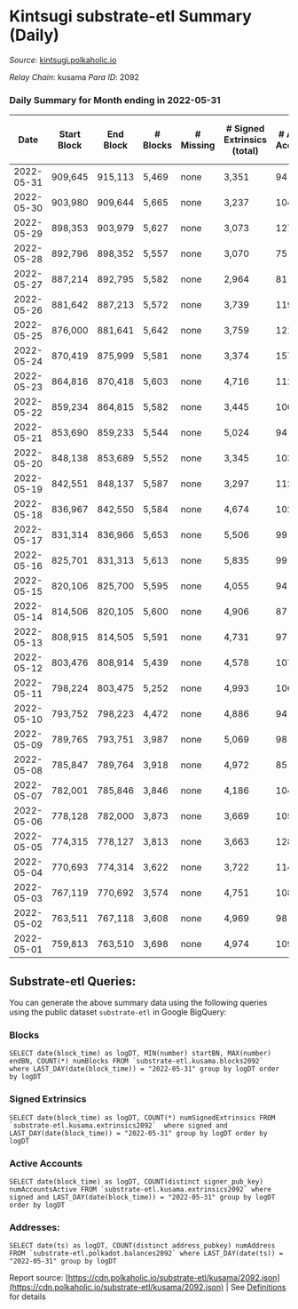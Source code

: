 # Kintsugi substrate-etl Summary (Daily)

_Source_: [kintsugi.polkaholic.io](https://kintsugi.polkaholic.io)

*Relay Chain*: kusama
*Para ID*: 2092



### Daily Summary for Month ending in 2022-05-31


| Date | Start Block | End Block | # Blocks | # Missing | # Signed Extrinsics (total) | # Active Accounts | # Addresses with Balances | # Events | # Transfers | # XCM Transfers In | # XCM Transfers Out |
| ---- | ----------- | --------- | -------- | --------- | --------------------------- | ----------------- | ------------------------- | -------- | ----------- | ------------------ | ------------------- |
| 2022-05-31 | 909,645 | 915,113 | 5,469 | none  | 3,351 | 94 | 8,038 | 42,613 | 65 ($37,965.34) | 46 ($42,975.78) | 66 ($20,864.02) |
| 2022-05-30 | 903,980 | 909,644 | 5,665 | none  | 3,237 | 104 | 8,034 | 43,819 | 47 ($37,753.20) | 67 ($28,843.53) | 69 ($19,655.21) |
| 2022-05-29 | 898,353 | 903,979 | 5,627 | none  | 3,073 | 127 | 8,028 | 43,104 | 27 ($6,721.95) | 16 ($2,620.83) | 26 ($6,507.68) |
| 2022-05-28 | 892,796 | 898,352 | 5,557 | none  | 3,070 | 75 | 8,026 | 42,734 | 34 ($12,871.71) | 44 ($19,130.69) | 45 ($121,962.49) |
| 2022-05-27 | 887,214 | 892,795 | 5,582 | none  | 2,964 | 81 | 8,024 | 42,941 | 58 ($49,573.08) | 54 ($38,348.30) | 73 ($37,738.62) |
| 2022-05-26 | 881,642 | 887,213 | 5,572 | none  | 3,739 | 119 | 8,021 | 43,881 | 53 ($19,470.78) | 36 ($26,417.51) | 44 ($8,513.65) |
| 2022-05-25 | 876,000 | 881,641 | 5,642 | none  | 3,759 | 121 | 8,015 | 44,132 | 40 ($21,318.77) | 20 ($5,347.92) | 38 ($13,867.92) |
| 2022-05-24 | 870,419 | 875,999 | 5,581 | none  | 3,374 | 157 | 8,012 | 43,334 | 46 ($31,577.61) | 34 ($48,707.36) | 66 ($39,475.73) |
| 2022-05-23 | 864,816 | 870,418 | 5,603 | none  | 4,716 | 112 | 8,009 | 45,207 | 33 ($83,786.22) | 26 ($49,871.93) | 37 ($31,982.37) |
| 2022-05-22 | 859,234 | 864,815 | 5,582 | none  | 3,445 | 100 | 8,003 | 43,288 | 25 ($142,085.61) | 14 ($5,212.09) | 21 ($17,431.63) |
| 2022-05-21 | 853,690 | 859,233 | 5,544 | none  | 5,024 | 94 | 8,000 | 44,856 | 30 ($39,394.89) | 22 ($23,015.04) | 53 ($30,979.08) |
| 2022-05-20 | 848,138 | 853,689 | 5,552 | none  | 3,345 | 103 | 7,998 | 42,768 | 25 ($19,052.58) | 20 ($24,196.88) | 31 ($28,641.01) |
| 2022-05-19 | 842,551 | 848,137 | 5,587 | none  | 3,297 | 112 | 7,993 | 43,438 | 49 ($30,929.73) | 58 ($70,849.16) | 99 ($24,172.52) |
| 2022-05-18 | 836,967 | 842,550 | 5,584 | none  | 4,674 | 102 | 7,989 | 44,666 | 30 ($19,018.70) | 21 ($44,287.96) | 23 ($30,055.27) |
| 2022-05-17 | 831,314 | 836,966 | 5,653 | none  | 5,506 | 99 | 7,986 | 46,369 | 37 ($25,082.24) | 32 ($37,466.67) | 47 ($20,011.43) |
| 2022-05-16 | 825,701 | 831,313 | 5,613 | none  | 5,835 | 99 | 7,969 | 46,364 | 28 ($35,454.86) | 17 ($41,364.85) | 23 ($6,250.35) |
| 2022-05-15 | 820,106 | 825,700 | 5,595 | none  | 4,055 | 94 | 7,966 | 44,274 | 29 ($22,657.51) | 35 ($45,499.26) | 35 ($29,785.08) |
| 2022-05-14 | 814,506 | 820,105 | 5,600 | none  | 4,906 | 87 | 7,961 | 45,231 | 24 ($15,367.94) | 26 ($72,231.20) | 32 ($113,539.81) |
| 2022-05-13 | 808,915 | 814,505 | 5,591 | none  | 4,731 | 97 | 7,959 | 44,813 | 42 ($64,220.48) | 26 ($7,883.15) | 47 ($12,690.17) |
| 2022-05-12 | 803,476 | 808,914 | 5,439 | none  | 4,578 | 107 | 7,955 | 44,158 | 36 ($15,431.61) | 77 ($62,316.09) | 95 ($50,090.48) |
| 2022-05-11 | 798,224 | 803,475 | 5,252 | none  | 4,993 | 106 | 7,950 | 43,392 | 48 ($76,021.46) | 75 ($359,007.14) | 47 ($61,834.39) |
| 2022-05-10 | 793,752 | 798,223 | 4,472 | none  | 4,886 | 94 | 7,946 | 37,166 | 20 ($7,169.14) | 24 ($42,109.76) | 26 ($13,653.10) |
| 2022-05-09 | 789,765 | 793,751 | 3,987 | none  | 5,069 | 98 | 7,945 | 33,967 | 32 ($18,175.93) | 25 ($26,830.02) | 29 ($21,745.68) |
| 2022-05-08 | 785,847 | 789,764 | 3,918 | none  | 4,972 | 85 | 7,942 | 33,256 | 25 ($10,594.89) | 15 ($9,682.35) | 22 ($13,562.84) |
| 2022-05-07 | 782,001 | 785,846 | 3,846 | none  | 4,186 | 104 | 7,935 | 31,896 | 29 ($21,580.30) | 38 ($377,498.05) | 35 ($368,067.92) |
| 2022-05-06 | 778,128 | 782,000 | 3,873 | none  | 3,669 | 105 | 7,928 | 31,771 | 43 ($69,102.65) | 28 ($448,152.48) | 30 ($49,734.34) |
| 2022-05-05 | 774,315 | 778,127 | 3,813 | none  | 3,663 | 128 | 7,922 | 31,187 | 20 ($10,160.25) | 22 ($26,574.43) | 32 ($54,423.49) |
| 2022-05-04 | 770,693 | 774,314 | 3,622 | none  | 3,722 | 114 | 7,922 | 30,063 | 48 ($714,578.09) | 44 ($57,501.11) | 59 ($112,655.57) |
| 2022-05-03 | 767,119 | 770,692 | 3,574 | none  | 4,751 | 108 | 7,914 | 30,849 | 45 ($43,338.59) | 18 ($26,336.67) | 27 ($19,816.10) |
| 2022-05-02 | 763,511 | 767,118 | 3,608 | none  | 4,969 | 98 | 7,894 | 31,343 | 40 ($92,025.07) | 33 ($66,053.09) | 46 ($30,151.06) |
| 2022-05-01 | 759,813 | 763,510 | 3,698 | none  | 4,974 | 109 | 7,887 | 32,069 | 28 ($73,730.74) | 42 ($68,535.93) | 49 ($51,282.66) |

## Substrate-etl Queries:
You can generate the above summary data using the following queries using the public dataset `substrate-etl` in Google BigQuery:


### Blocks
```
SELECT date(block_time) as logDT, MIN(number) startBN, MAX(number) endBN, COUNT(*) numBlocks FROM `substrate-etl.kusama.blocks2092`  where LAST_DAY(date(block_time)) = "2022-05-31" group by logDT order by logDT
```


### Signed Extrinsics
```
SELECT date(block_time) as logDT, COUNT(*) numSignedExtrinsics FROM `substrate-etl.kusama.extrinsics2092`  where signed and LAST_DAY(date(block_time)) = "2022-05-31" group by logDT order by logDT
```


### Active Accounts
```
SELECT date(block_time) as logDT, COUNT(distinct signer_pub_key) numAccountsActive FROM `substrate-etl.kusama.extrinsics2092` where signed and LAST_DAY(date(block_time)) = "2022-05-31" group by logDT order by logDT
```


### Addresses:
```
SELECT date(ts) as logDT, COUNT(distinct address_pubkey) numAddress FROM `substrate-etl.polkadot.balances2092` where LAST_DAY(date(ts)) = "2022-05-31" group by logDT
```



Report source: [https://cdn.polkaholic.io/substrate-etl/kusama/2092.json](https://cdn.polkaholic.io/substrate-etl/kusama/2092.json) | See [Definitions](/DEFINITIONS.md) for details

